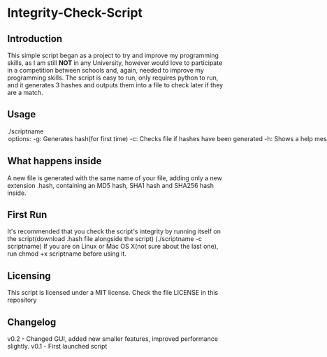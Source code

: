 # Integrity-Check-Script
## Introduction
  This simple script began as a project to try and improve my programming skills, as I am still **NOT** in any University, however would love to participate in a competition between schools and, again, needed to improve my programming skills.
  The script is easy to run, only requires python to run, and it generates 3 hashes and outputs them into a file to check later if they are a match.
## Usage
  ./scriptname <option> <filename>
  options: 
    -g: Generates hash(for first time)
    -c: Checks file if hashes have been generated
    -h: Shows a help message
  filename is required after -g or -c
  use ./ only if you are in a Linux or Mac OS X environment
## What happens inside
  A new file is generated with the same name of your file, adding only a new extension .hash, containing an MD5 hash, SHA1 hash and SHA256 hash inside.
## First Run
  It's recommended that you check the script's integrity by running itself on the script(download .hash file alongside the script)
  (./scriptname -c scriptname)
  If you are on Linux or Mac OS X(not sure about the last one), run chmod +x scriptname before using it.
## Licensing
  This script is licensed under a MIT license. Check the file LICENSE in this repository
## Changelog
  v0.2 - Changed GUI, added new smaller features, improved performance slightly.
  v0.1 - First launched script
